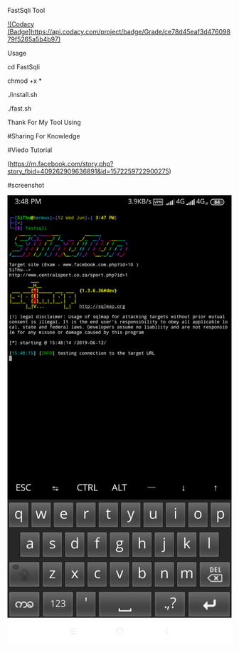 FastSqli Tool

[![Codacy (Badge]https://api.codacy.com/project/badge/Grade/ce78d45eaf3d47609879f5265a5b4b97)](https://app.codacy.com/project/timehacker/FastSqli/dashboard)

Usage 

cd FastSqli

chmod +x * 

./install.sh

./fast.sh 

Thank For My Tool Using

#Sharing For Knowledge 

#Viedo Tutorial 

(https://m.facebook.com/story.php?story_fbid=409262909636891&id=1572259722900275)

#screenshot

![Screenshot](https://raw.githubusercontent.com/donotforgotme/Photo/master/Screenshot_com.termux4.png)
